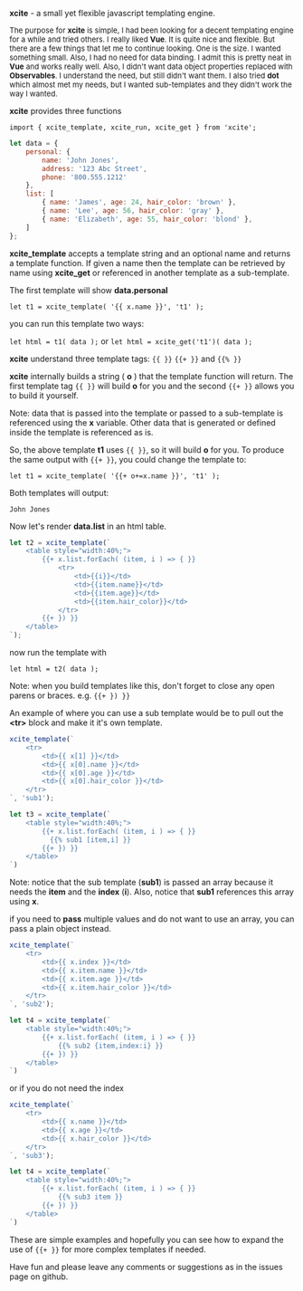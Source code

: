**xcite** - a small yet flexible javascript templating engine.

<font size="-1">The purpose for **xcite** is simple, I had been looking for a decent templating engine for a while and tried others.  I really liked **Vue**.  It is quite nice and flexible.  But there are a few things that let me to continue looking.  One is the size.  I wanted something small.  Also, I had no need for data binding.  I admit this is pretty neat in **Vue**  and works really well.  Also, I didn't want data object properties replaced with **Observables**.  I understand the need, but still didn't want them.  I also tried **dot** which almost met my needs, but I wanted sub-templates and they didn't work the way I wanted.</font>


**xcite** provides three functions

```javacript
import { xcite_template, xcite_run, xcite_get } from 'xcite';
```

```javascript
let data = {
    personal: {
        name: 'John Jones',
        address: '123 Abc Street',
        phone: '800.555.1212'
    }, 
    list: [
        { name: 'James', age: 24, hair_color: 'brown' },
        { name: 'Lee', age: 56, hair_color: 'gray' },
        { name: 'Elizabeth', age: 55, hair_color: 'blond' },
    ] 
};
```

**xcite_template** accepts a template string and an optional name and returns a template function.  If given a name then the template can be retrieved by name using **xcite_get** or referenced in another template as a sub-template.

The first template will show **data.personal**

`let t1 = xcite_template( '{{ x.name }}', 't1' );`

you can run this template two ways:

`let html = t1( data );`
or
`let html = xcite_get('t1')( data );`

**xcite** understand three template tags: `{{ }}` `{{+ }}` and `{{% }}`

**xcite** internally builds a string ( **o** ) that the template function will return.  The first template tag `{{ }}` will build **o** for you and the second `{{+ }}` allows you to build it yourself.

Note: data that is passed into the template or passed to a sub-template is referenced using the **x** variable.  Other data that is generated or defined inside the template is referenced as is.

So, the above template **t1** uses `{{ }}`, so it will build **o** for you.  To produce the same output with `{{+ }}`, you could change the template to:

`let t1 = xcite_template( '{{+ o+=x.name }}', 't1' );`

Both templates will output:

`John Jones`

Now let's render **data.list** in an html table.

```javascript
let t2 = xcite_template(`
    <table style="width:40%;">
        {{+ x.list.forEach( (item, i ) => { }}
            <tr>
                <td>{{i}}</td>
                <td>{{item.name}}</td>
                <td>{{item.age}}</td>
                <td>{{item.hair_color}}</td>
            </tr>
        {{+ }) }} 
    </table>
`);
```

now run the template with

`let html = t2( data );`

Note: when you build templates like this, don't forget to close any open parens or braces. e.g. `{{+ }) }}`  

An example of where you can use a sub template would be to pull out the **&lt;tr>** block and make it it's own template.

```javascript
xcite_template(`
    <tr>
        <td>{{ x[1] }}</td>
        <td>{{ x[0].name }}</td>
        <td>{{ x[0].age }}</td>
        <td>{{ x[0].hair_color }}</td>
    </tr>
`, 'sub1');

let t3 = xcite_template(`
    <table style="width:40%;">
        {{+ x.list.forEach( (item, i ) => { }}
          {{% sub1 [item,i] }}
        {{+ }) }} 
    </table>
`)
```

Note: notice that the sub template (**sub1**) is passed an array because it needs the **item** and the **index** (**i**).  Also, notice that **sub1** references this array using **x**.

if you need to **pass** multiple values and do not want to use an array, you can pass a plain object instead. 

```javascript
xcite_template(`
    <tr>
        <td>{{ x.index }}</td>
        <td>{{ x.item.name }}</td>
        <td>{{ x.item.age }}</td>
        <td>{{ x.item.hair_color }}</td>
    </tr>
`, 'sub2');

let t4 = xcite_template(`
    <table style="width:40%;">
        {{+ x.list.forEach( (item, i ) => { }}
            {{% sub2 {item,index:i} }}
        {{+ }) }} 
    </table>
`)
```

or if you do not need the index

```javascript
xcite_template(`
    <tr>
        <td>{{ x.name }}</td>
        <td>{{ x.age }}</td>
        <td>{{ x.hair_color }}</td>
    </tr>
`, 'sub3');

let t4 = xcite_template(`
    <table style="width:40%;">
        {{+ x.list.forEach( (item, i ) => { }}
            {{% sub3 item }}
        {{+ }) }} 
    </table>
`)
```
These are simple examples and hopefully you can see how to expand the use of `{{+ }}` for more complex templates if needed.

Have fun and please leave any comments or suggestions as in the issues page on github.